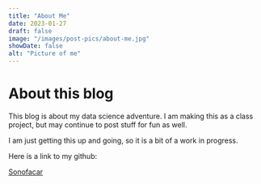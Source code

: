 ```yaml
---
title: "About Me"
date: 2023-01-27
draft: false
image: "/images/post-pics/about-me.jpg"
showDate: false
alt: "Picture of me"
---
```

# About this blog

This blog is about my data science adventure.
I am making this as a class project, but may continue to post stuff for fun as well.

I am just getting this up and going, so it is a bit of a work in progress.

Here is a link to my github:

[Sonofacar](https://github.com/Sonofacar)
